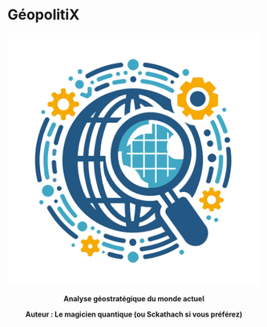 # GéopolitiX 
 
<p align="center">
    <img src="ressources/logo.png" alt="geopolitix_logo">
</p>
<p align="center">
    <b>Analyse géostratégique du monde actuel</b>
</p>
<p align="center">
    <b>Auteur : Le magicien quantique (ou Sckathach si vous préférez)</b>
</p>
